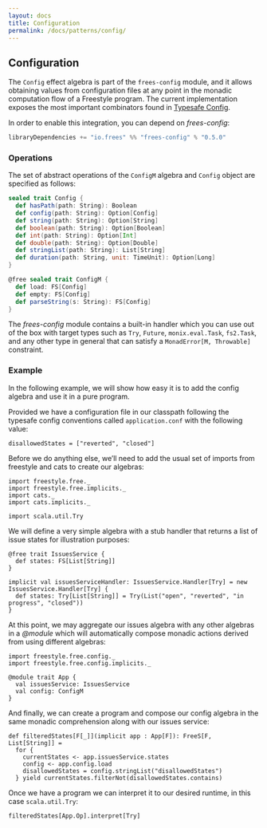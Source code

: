 ```yaml
---
layout: docs
title: Configuration
permalink: /docs/patterns/config/
---
```


## Configuration

The `Config` effect algebra is part of the `frees-config` module, and it allows obtaining values from configuration files at any point in the monadic computation flow of a Freestyle program.
The current implementation exposes the most important combinators found in [Typesafe Config](https://github.com/typesafehub/config).

In order to enable this integration, you can depend on _frees-config_:

[comment]: # (Start Replace)

```scala
libraryDependencies += "io.frees" %% "frees-config" % "0.5.0"
```

[comment]: # (End Replace)

### Operations

The set of abstract operations of the `ConfigM` algebra and `Config` object are specified as follows:

```scala
sealed trait Config {
  def hasPath(path: String): Boolean
  def config(path: String): Option[Config]
  def string(path: String): Option[String]
  def boolean(path: String): Option[Boolean]
  def int(path: String): Option[Int]
  def double(path: String): Option[Double]
  def stringList(path: String): List[String]
  def duration(path: String, unit: TimeUnit): Option[Long]
}

@free sealed trait ConfigM {
  def load: FS[Config]
  def empty: FS[Config]
  def parseString(s: String): FS[Config]
}
```

The _frees-config_ module contains a built-in handler which you can use out of the box with target types such as `Try`, `Future`, `monix.eval.Task`, `fs2.Task`, and any other type in general that can satisfy a `MonadError[M, Throwable]` constraint.


### Example

In the following example, we will show how easy it is to add the config algebra and use it in a pure program.

Provided we have a configuration file in our classpath following the typesafe config conventions called `application.conf` with the following value:

```
disallowedStates = ["reverted", "closed"]
```

Before we do anything else, we’ll need to add the usual set of imports from freestyle and cats to create our algebras:

```tut:silent
import freestyle.free._
import freestyle.free.implicits._
import cats._
import cats.implicits._

import scala.util.Try
```

We will define a very simple algebra with a stub handler that returns a list of issue states for illustration purposes:

```tut:book
@free trait IssuesService {
  def states: FS[List[String]]
}

implicit val issuesServiceHandler: IssuesService.Handler[Try] = new IssuesService.Handler[Try] {
  def states: Try[List[String]] = Try(List("open", "reverted", "in progress", "closed"))
}
```

At this point, we may aggregate our issues algebra with any other algebras in a _@module_ which will automatically compose monadic actions
derived from using different algebras:

```tut:book
import freestyle.free.config._
import freestyle.free.config.implicits._

@module trait App {
  val issuesService: IssuesService
  val config: ConfigM
}
```

And finally, we can create a program and compose our config algebra in the same monadic comprehension along with our issues service:

```tut:book
def filteredStates[F[_]](implicit app : App[F]): FreeS[F, List[String]] =
  for {
    currentStates <- app.issuesService.states
	config <- app.config.load
	disallowedStates = config.stringList("disallowedStates")
  } yield currentStates.filterNot(disallowedStates.contains)
```

Once we have a program we can interpret it to our desired runtime, in this case `scala.util.Try`:

```tut:book
filteredStates[App.Op].interpret[Try]
```